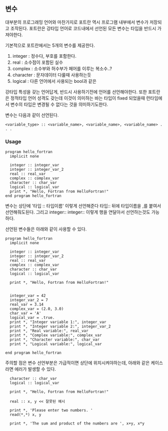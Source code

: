 ## 변수

대부분의 프로그래밍 언어와 마찬가지로 포트란 역시 프로그램 내부에서 변수가 저장되고 조작된다.
포트란은 강타입 언어로 코드내에서 선언된 모든 변수는 타입을 반드시 가져야한다.

기본적으로 포트란에서는 5개의 변수를 제공한다.

1. integer : 정수다, 부호를 포함한다.
2. real : 소수점이 포함된 실수
3. complex : 소수부와 허수부가 페어를 이루는 복소수..?
4. character : 문자데이터 다룰때 사용하는듯
5. logical : 다른 언어에서 사용되는 bool과 같은

강타입 특성을 갖는 언어답게, 반드시 사용하기전에 언어를 선언해야한다.
또한 포트란은 정적타입 언어 성격도 갖는데 이것이 의미하는 바는 타입이 fixed 되었을때 런타임에서 변수의 타입은 변경될 수 없다는 것을 의미하기도한다.

변수는 다음과 같이 선언된다.
```
<variable_type> :: <variable_name>, <variable_name>, <variable_name> . . .
```

### Usage
```
program hello_fortran
  implicit none

  integer :: integer_var
  integer :: integer_var_2
  real :: real_var
  complex :: complex_var
  character :: char_var
  logical :: logical_var
  print *, "Hello, Fortran from HelloFortran!"
end program hello_fortran
```

변수는 상단에 '타입 :: 타입이름' 이렇게 선언해준다
타입:: 뒤에 타입이름을 ,를 붙여서 선언해줘도된다. 그리고 
integer::
integer::
이렇게 행을 연달아서 선언하는것도 가능하다.

선언된 변수들은 아래와 같이 사용할 수 있다.

```
program hello_fortran
  implicit none

  integer :: integer_var
  integer :: integer_var_2
  real :: real_var
  complex :: complex_var
  character :: char_var
  logical :: logical_var

  print *, "Hello, Fortran from HelloFortran!"


  integer_var = 42
  integer_var_2 = 7
  real_var = 3.14
  complex_var = (2.0, 3.0)
  char_var = 'A'
  logical_var = .true.
  print *, "Integer variable 1:", integer_var
  print *, "Integer variable 2:", integer_var_2
  print *, "Real variable:", real_var
  print *, "Complex variable:", complex_var
  print *, "Character variable:", char_var
  print *, "Logical variable:", logical_var

end program hello_fortran
```

주의할 점은 변수 선언부분은 가급적이면 상단에 위치시켜야하는데, 아래와 같은 케이스라면 에러가 발생할 수 있다.

```
  character :: char_var
  logical :: logical_var

  print *, "Hello, Fortran from HelloFortran!"

  real :: x, y << 잘못된 예시

  print *, 'Please enter two numbers. '
  read(*,*) x, y

  print *, 'The sum and product of the numbers are ', x+y, x*y

```




